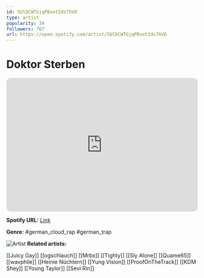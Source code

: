 ```yaml
---
id: 5UlDCWTGjqPBxet2ds7hVD
type: artist
popularity: 34
followers: 767
url: https://open.spotify.com/artist/5UlDCWTGjqPBxet2ds7hVD
---
```

# Doktor Sterben

<iframe style="border-radius:12px" src="https://open.spotify.com/embed/artist/5UlDCWTGjqPBxet2ds7hVD" width="100%" height="352" frameBorder="0" allowfullscreen="" allow="autoplay; clipboard-write; encrypted-media; fullscreen; picture-in-picture" loading="lazy"></iframe>

**Spotify URL:** [Link](https://open.spotify.com/artist/5UlDCWTGjqPBxet2ds7hVD)

**Genre:**  #german_cloud_rap #german_trap

![Artist](https://i.scdn.co/image/ab6761610000e5eb21fc2571b2e916069130aaf6)
**Related artists:**

[[Juicy Gay]]
[[ogschlauch]]
[[Mrbx]]
[[Tighty]]
[[Sly Alone]]
[[Quame65]]
[[wavphile]]
[[Heinie Nüchtern]]
[[Yung Vision]]
[[ProofOnTheTrack]]
[[KDM Shey]]
[[Young Taylor]]
[[Sevi Rin]]
